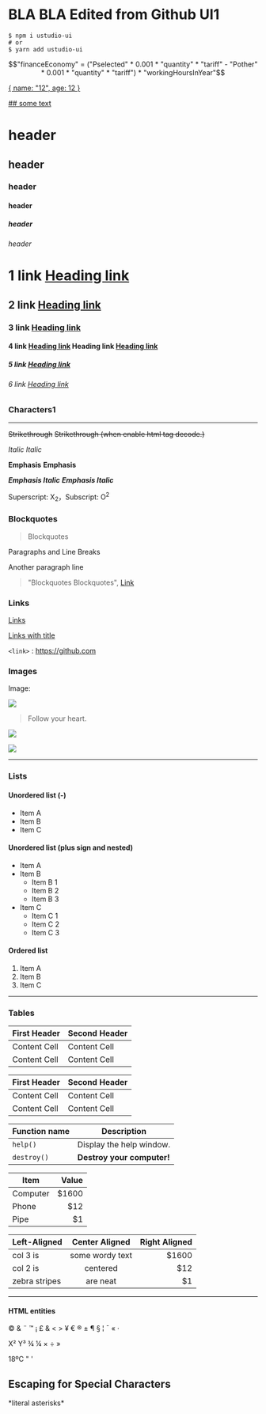 # BLA BLA Edited from Github UI1
```shell script
$ npm i ustudio-ui
# or
$ yarn add ustudio-ui
```

$$"financeEconomy" = ("Pselected" * 0.001 * "quantity" * "tariff" - "Pother" * 0.001 * "quantity" * "tariff") * "workingHoursInYear"$$

[](/data-set/PROZORRO-QuestionGroups.csv?r=1,2,4-6 "Question Groups")
[](/data-set/category.schema.json)
[](/data-set/category.json)


[
  {
    name: "12",
    age: 12
  }
]($json "show code")

[## some text]($ "show text")

# **header**

## header

### header

#### header

##### header

###### header

# 1 link [Heading link](https://github.com/pandao/editor.md "Heading link")

## 2 link [Heading link](https://github.com/pandao/editor.md "Heading link")

### 3 link [Heading link](https://github.com/pandao/editor.md "Heading link")

#### 4 link [Heading link](https://github.com/pandao/editor.md "Heading link") Heading link [Heading link](https://github.com/pandao/editor.md "Heading link")

##### 5 link [Heading link](https://github.com/pandao/editor.md "Heading link")

###### 6 link [Heading link](https://github.com/pandao/editor.md "Heading link")

### Characters1
                
----

~~Strikethrough~~ <s>Strikethrough (when enable html tag decode.)</s>

*Italic*      _Italic_

**Emphasis**  __Emphasis__

***Emphasis Italic*** ___Emphasis Italic___

Superscript: X<sub>2</sub>，Subscript: O<sup>2</sup>

### Blockquotes

> Blockquotes

Paragraphs and Line Breaks

Another paragraph line
                    
> "Blockquotes Blockquotes", [Link](http://localhost/)

### Links

[Links](http://localhost/)

[Links with title](http://localhost/ "link title")

`<link>` : <https://github.com>
    
### Images

Image:

![](https://pandao.github.io/editor.md/examples/images/4.jpg)

> Follow your heart.

![](https://pandao.github.io/editor.md/examples/images/8.jpg)

[![](https://pandao.github.io/editor.md/examples/images/7.jpg)](https://pandao.github.io/editor.md/examples/images/7.jpg "李健首张专辑《似水流年》封面")

----

### Lists

#### Unordered list (-)

- Item A
- Item B
- Item C

#### Unordered list (plus sign and nested)
                
+ Item A
+ Item B
    + Item B 1
    + Item B 2
    + Item B 3
+ Item C
    * Item C 1
    * Item C 2
    * Item C 3

#### Ordered list
                
1. Item A
2. Item B
3. Item C
                
----
                    
### Tables
                    
First Header  | Second Header
------------- | -------------
Content Cell  | Content Cell
Content Cell  | Content Cell 

| First Header  | Second Header |
| ------------- | ------------- |
| Content Cell  | Content Cell  |
| Content Cell  | Content Cell  |

| Function name | Description                    |
| ------------- | ------------------------------ |
| `help()`      | Display the help window.       |
| `destroy()`   | **Destroy your computer!**     |

| Item      | Value |
| --------- | -----:|
| Computer  | $1600 |
| Phone     |   $12 |
| Pipe      |    $1 |

| Left-Aligned  | Center Aligned  | Right Aligned |
| :------------ |:---------------:| -----:|
| col 3 is      | some wordy text | $1600 |
| col 2 is      | centered        |   $12 |
| zebra stripes | are neat        |    $1 |
                
----

#### HTML entities

&copy; &  &uml; &trade; &iexcl; &pound;
&amp; &lt; &gt; &yen; &euro; &reg; &plusmn; &para; &sect; &brvbar; &macr; &laquo; &middot; 

X&sup2; Y&sup3; &frac34; &frac14;  &times;  &divide;   &raquo;

18&ordm;C  &quot;  &apos;

## Escaping for Special Characters

\*literal asterisks\*
